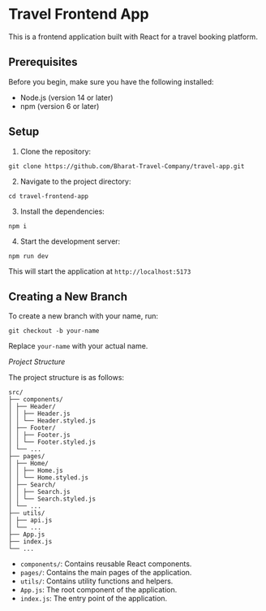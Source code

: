 # Travel Frontend App

This is a frontend application built with React for a travel booking platform.

## Prerequisites

Before you begin, make sure you have the following installed:

- Node.js (version 14 or later)
- npm (version 6 or later)

## Setup

1. Clone the repository:

```
git clone https://github.com/Bharat-Travel-Company/travel-app.git
```

2. Navigate to the project directory:

```
cd travel-frontend-app
```

3. Install the dependencies:

```
npm i
```

4. Start the development server:

```
npm run dev
```

This will start the application at `http://localhost:5173`

## Creating a New Branch

To create a new branch with your name, run:

```
git checkout -b your-name
```

Replace `your-name` with your actual name.

_Project Structure_

The project structure is as follows:

```
src/
├── components/
│ ├── Header/
│ │ ├── Header.js
│ │ └── Header.styled.js
│ ├── Footer/
│ │ ├── Footer.js
│ │ └── Footer.styled.js
│ └── ...
├── pages/
│ ├── Home/
│ │ ├── Home.js
│ │ └── Home.styled.js
│ ├── Search/
│ │ ├── Search.js
│ │ └── Search.styled.js
│ └── ...
├── utils/
│ ├── api.js
│ └── ...
├── App.js
├── index.js
└── ...
```

- `components/`: Contains reusable React components.
- `pages/`: Contains the main pages of the application.
- `utils/`: Contains utility functions and helpers.
- `App.js`: The root component of the application.
- `index.js`: The entry point of the application.
